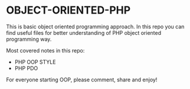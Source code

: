 # OBJECT-ORIENTED-PHP
This is basic object oriented programming approach. In this repo you can find useful files for better understanding of PHP object oriented programming way.


Most covered notes in this repo:

* PHP OOP STYLE
* PHP PDO 

For everyone starting OOP, please comment, share and enjoy!

